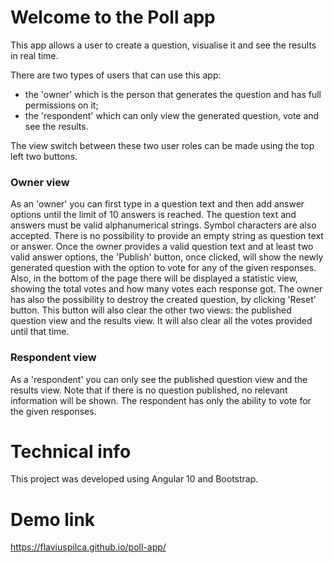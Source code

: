 # Welcome to the Poll app

This app allows a user to create a question, visualise it and see the results in real time.

There are two types of users that can use this app: 

- the 'owner' which is the person that generates the question and has full permissions on it;
- the 'respondent' which can only view the generated question, vote and see the results.

The view switch between these two user roles can be made using the top left two buttons.

### Owner view

As an 'owner' you can first type in a question text and then add answer options until the limit of 10 answers is reached.
The question text and answers must be valid alphanumerical strings. Symbol characters are also accepted.
There is no possibility to provide an empty string as question text or answer.
Once the owner provides a valid question text and at least two valid answer options, the 'Publish' button, once clicked, will show the newly generated question with the option to vote for any of the given responses. Also, in the bottom of the page there will be displayed a statistic view, showing the total votes and how many votes each response got.
The owner has also the possibility to destroy the created question, by clicking 'Reset' button. This button will also clear the other two views: the published question view and the results view. It will also clear all the votes provided until that time.

### Respondent view

As a 'respondent' you can only see the published question view and the results view.
Note that if there is no question published, no relevant information will be shown.
The respondent has only the ability to vote for the given responses.



# Technical info

This project was developed using Angular 10 and Bootstrap.

# Demo link

https://flaviuspilca.github.io/poll-app/
